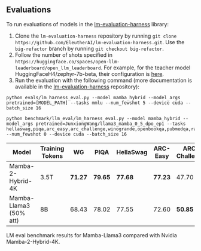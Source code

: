## Evaluations

To run evaluations of models in the [lm-evaluation-harness](https://github.com/EleutherAI/lm-evaluation-harness/tree/big-refactor) library:

1. Clone the `lm-evaluation-harness` repository by running `git clone https://github.com/EleutherAI/lm-evaluation-harness.git`. Use the `big-refactor` branch by running `git checkout big-refactor`.
2. Follow the number of shots specified in `https://huggingface.co/spaces/open-llm-leaderboard/open_llm_leaderboard`. For example, for the teacher model HuggingFaceH4/zephyr-7b-beta, their configuration is [here](https://huggingface.co/HuggingFaceH4/zephyr-7b-beta).
3. Run the evaluation with the following command (more documentation is available in the [lm-evaluation-harness](https://github.com/EleutherAI/lm-evaluation-harness/tree/big-refactor) repository):

```
python evals/lm_harness_eval.py --model mamba_hybrid --model_args pretrained=[MODEL_PATH] --tasks mmlu --num_fewshot 5 --device cuda --batch_size 16
```

```
python benchmark/llm_eval/lm_harness_eval.py --model mamba_hybrid --model_args pretrained=JunxiongWang/llama3_mamba_0_5_dpo_ep1 --tasks hellaswag,piqa,arc_easy,arc_challenge,winogrande,openbookqa,pubmedqa,race --num_fewshot 0 --device cuda --batch_size 16
```

| Model                     | Training Tokens | WG    | PIQA  | HellaSwag | ARC-Easy  | ARC-Challenge  | MMLU  | OpenBook | TruthFul | PubMed | RACE  | Avg   |
|---------------------------|--------|-------|-------|-----------|--------|--------|-------|----------|----------|--------|-------|-------|
| Mamba-2-Hybrid-4K         | 3.5T   | **71.27** | **79.65** | **77.68**   | **77.23** | 47.70  | 53.60 | 42.80    | 38.72   | 69.80 | **39.71** | 59.82 |
| Mamba-Llama3 (50% att)    | 8B     | 68.43 | 78.02 | 77.55     | 72.60  | **50.85** | **59.26** | **44.00**  | **45.24**  | **72.80**  | 38.47 | **60.72** |

LM eval benchmark results for Mamba-Llama3 compared with Nvidia Mamba-2-Hybrid-4K.
